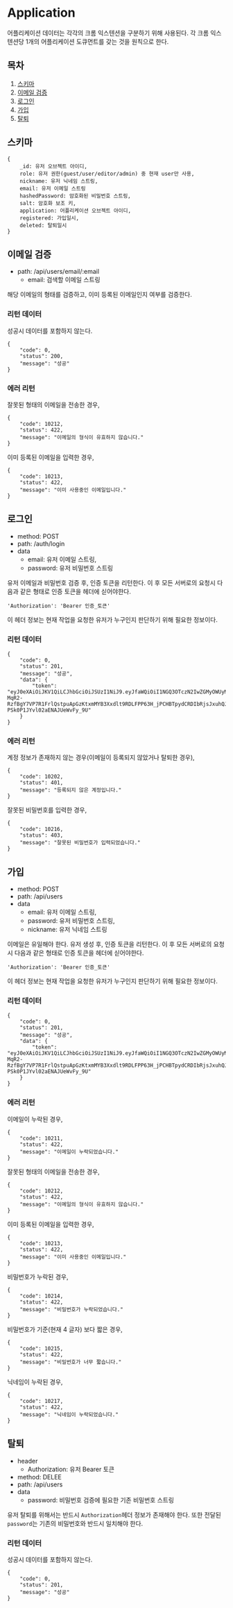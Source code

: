 # Application

어플리케이션 데이터는 각각의 크롬 익스텐션을 구분하기 위해 사용된다. 각 크롬 익스텐션당 1개의 어플리케이션 도큐먼트를 갖는 것을 원칙으로 한다.

## 목차
1. [스키마](#schema)
1. [이메일 검증](#email)
1. [로그인](#login)
1. [가입](#create)
1. [탈퇴](#remove)

## <a name="schema"></a> 스키마

```
{
    _id: 유저 오브젝트 아이디,
    role: 유저 권한(guest/user/editor/admin) 중 현재 user만 사용,
    nickname: 유저 닉네임 스트링,
    email: 유저 이메일 스트링
    hashedPassword: 암호화된 비밀번호 스트링,
    salt: 암호화 보조 키,
    application: 어플리케이션 오브젝트 아이디,
    registered: 가입일시,
    deleted: 탈퇴일시
}
```

## <a name="email"></a> 이메일 검증

* path: /api/users/email/:email
    * email: 검색할 이메일 스트링

해당 이메일의 형태를 검증하고, 이미 등록된 이메일인지 여부를 검증한다.

### 리턴 데이터

성공시 데이터를 포함하지 않는다.

```
{
    "code": 0,
    "status": 200,
    "message": "성공"
}
```

### 에러 리턴

잘못된 형태의 이메일을 전송한 경우,

```
{
    "code": 10212,
    "status": 422,
    "message": "이메일의 형식이 유효하지 않습니다."
}
```

이미 등록된 이메일을 입력한 경우,

```
{
    "code": 10213,
    "status": 422,
    "message": "이미 사용중인 이메일입니다."
}
```

## <a name="login"></a> 로그인

* method: POST
* path: /auth/login
* data
    * email: 유저 이메일 스트링,
    * password: 유저 비밀번호 스트링

유저 이메일과 비밀번호 검증 후, 인증 토큰을 리턴한다.
이 후 모든 서버로의 요청시 다음과 같은 형태로 인증 토큰을 헤더에 싣어야한다.

```
'Authorization': 'Bearer 인증_토큰'
```

이 헤더 정보는 현재 작업을 요청한 유저가 누구인지 판단하기 위해 필요한 정보이다.

### 리턴 데이터

```
{
    "code": 0,
    "status": 201,
    "message": "성공",
    "data": {
        "token": "eyJ0eXAiOiJKV1QiLCJhbGciOiJSUzI1NiJ9.eyJfaWQiOiI1NGQ3OTczN2IwZGMyOWUyMDFkNjZmODIiLCJyb2xlIjoidXNlciIsImFwcGxpY2F0aW9uIjoiNTRkNzk3MzdiMGRjMjllMjAxZDY2ZjgxIiwiaWF0IjoxNDIzNDE4MTkwfQ.W2wSXAX50nB9K1uWVtBB8DTGF3Ib7yrNng19fQlacO_vDh4aDwVmWD5LHbF-MqR2-RzfBgY7VP7R1FrlQstpuApGzKtxmMYB3Xxdlt9RDLFPP63H_jPCHBTpydCRDIbRjsJxuhQJp0bH17GD-PSk0P1JYvl02aENAJUeWvFy_9U"
    }
}
```

### 에러 리턴

계정 정보가 존재하지 않는 경우(이메일이 등록되지 않았거나 탈퇴한 경우),

```
{
    "code": 10202,
    "status": 401,
    "message": "등록되지 않은 계정입니다."
}
```

잘못된 비밀번호를 입력한 경우,

```
{
    "code": 10216,
    "status": 403,
    "message": "잘못된 비밀번호가 입력되었습니다."
}
```

## <a name="create"></a> 가입

* method: POST
* path: /api/users
* data
    * email: 유저 이메일 스트링,
    * password: 유저 비밀번호 스트링,
    * nickname: 유저 닉네임 스트링

이메일은 유일해야 한다. 유저 생성 후, 인증 토큰을 리턴한다.
이 후 모든 서버로의 요청시 다음과 같은 형태로 인증 토큰을 헤더에 싣어야한다.

```
'Authorization': 'Bearer 인증_토큰'
```

이 헤더 정보는 현재 작업을 요청한 유저가 누구인지 판단하기 위해 필요한 정보이다.

### 리턴 데이터

```
{
    "code": 0,
    "status": 201,
    "message": "성공",
    "data": {
        "token": "eyJ0eXAiOiJKV1QiLCJhbGciOiJSUzI1NiJ9.eyJfaWQiOiI1NGQ3OTczN2IwZGMyOWUyMDFkNjZmODIiLCJyb2xlIjoidXNlciIsImFwcGxpY2F0aW9uIjoiNTRkNzk3MzdiMGRjMjllMjAxZDY2ZjgxIiwiaWF0IjoxNDIzNDE4MTkwfQ.W2wSXAX50nB9K1uWVtBB8DTGF3Ib7yrNng19fQlacO_vDh4aDwVmWD5LHbF-MqR2-RzfBgY7VP7R1FrlQstpuApGzKtxmMYB3Xxdlt9RDLFPP63H_jPCHBTpydCRDIbRjsJxuhQJp0bH17GD-PSk0P1JYvl02aENAJUeWvFy_9U"
    }
}
```

### 에러 리턴

이메일이 누락된 경우,

```
{
    "code": 10211,
    "status": 422,
    "message": "이메일이 누락되었습니다."
}
```

잘못된 형태의 이메일을 전송한 경우,

```
{
    "code": 10212,
    "status": 422,
    "message": "이메일의 형식이 유효하지 않습니다."
}
```

이미 등록된 이메일을 입력한 경우,

```
{
    "code": 10213,
    "status": 422,
    "message": "이미 사용중인 이메일입니다."
}
```

비밀번호가 누락된 경우,

```
{
    "code": 10214,
    "status": 422,
    "message": "비밀번호가 누락되었습니다."
}
```

비밀번호가 기준(현재 4 글자) 보다 짧은 경우,

```
{
    "code": 10215,
    "status": 422,
    "message": "비밀번호가 너무 짧습니다."
}
```

닉네임이 누락된 경우,

```
{
    "code": 10217,
    "status": 422,
    "message": "닉네임이 누락되었습니다."
}
```

## <a name="remove"></a> 탈퇴

* header
    * Authorization: 유저 Bearer 토큰
* method: DELEE
* path: /api/users
* data
    * password: 비밀번호 검증에 필요한 기존 비밀번호 스트링

유저 탈퇴를 위해서는 반드시 `Authorization`헤더 정보가 존재해야 한다.
또한 전달된 `password`는 기존의 비밀번호와 반드시 일치해야 한다.

### 리턴 데이터

성공시 데이터를 포함하지 않는다.

```
{
    "code": 0,
    "status": 201,
    "message": "성공"
}
```
